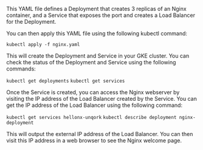 This YAML file defines a Deployment that creates 3 replicas of an Nginx container, and a Service that exposes the port and creates a Load Balancer for the Deployment.

You can then apply this YAML file using the following kubectl command:

`kubectl apply -f nginx.yaml`

This will create the Deployment and Service in your GKE cluster. You can check the status of the Deployment and Service using the following commands:


`kubectl get deployments`
`kubectl get services`

Once the Service is created, you can access the Nginx webserver by visiting the IP address of the Load Balancer created by the Service. You can get the IP address of the Load Balancer using the following command:

`kubectl get services hellonx-unqork`
`kubectl describe deployment nginx-deployment`

This will output the external IP address of the Load Balancer. You can then visit this IP address in a web browser to see the Nginx welcome page.
